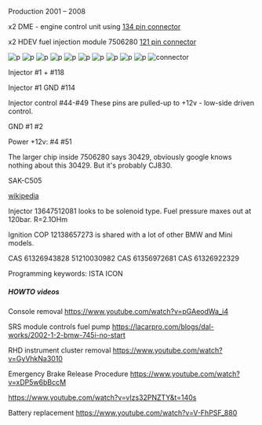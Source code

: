 
Production 2001 – 2008

x2 DME - engine control unit using [134 pin connector](OEM-connectors#134)

x2 HDEV fuel injection module 7506280 [121 pin connector](OEM-connectors#121)

![p](oem_docs/Bmw/2003_7_Series_e65/2003_N73_engine_1.png)
![p](oem_docs/Bmw/2003_7_Series_e65/2003_N73_engine_2.png)
![p](oem_docs/Bmw/2003_7_Series_e65/2003_N73_engine_3.png)
![p](oem_docs/Bmw/2003_7_Series_e65/2003_N73_engine_4.png)
![p](oem_docs/Bmw/2003_7_Series_e65/2003_N73_engine_5.png)
![p](oem_docs/Bmw/2003_7_Series_e65/2003_N73_engine_6.png)
![p](oem_docs/Bmw/2003_7_Series_e65/2003_N73_engine_7.png)
![p](oem_docs/Bmw/2003_7_Series_e65/2003_N73_engine_8.png)
![p](oem_docs/Bmw/2003_7_Series_e65/2003_N73_engine_9.png)
![p](oem_docs/Bmw/2003_7_Series_e65/2003_N73_engine_10.png)
![connector](oem_docs/TE/Connector_121_pinout.jpg)

Injector #1 + #118

Injector #1 GND #114

Injector control #44-#49
These pins are pulled-up to +12v - low-side driven control.

GND #1 #2

Power +12v: #4 #51 

The larger chip inside 7506280 says 30429, obviously google knows nothing about this 30429. But it's probably CJ830.

SAK-C505 

[wikipedia](https://en.wikipedia.org/wiki/BMW_7_Series_(E65))

Injector 13647512081 looks to be solenoid type. Fuel pressure maxes out at 120bar.
R=2.1OHm

Ignition COP 12138657273 is shared with a lot of other BMW and Mini models.


CAS 61326943828 51210030982
CAS 61356972681 
CAS 61326922329

Programming keywords:
ISTA ICON

##### HOWTO videos

Console removal https://www.youtube.com/watch?v=pGAeodWa_i4

SRS module controls fuel pump 
https://lacarpro.com/blogs/dal-works/2002-1-2-bmw-745i-no-start

RHD instrument cluster removal https://www.youtube.com/watch?v=GyVhkNa3010

Emergency Brake Release Procedure https://www.youtube.com/watch?v=xDP5w6bBccM

https://www.youtube.com/watch?v=vIzs32PNZTY&t=140s

Battery replacement https://www.youtube.com/watch?v=V-FhPSF_880